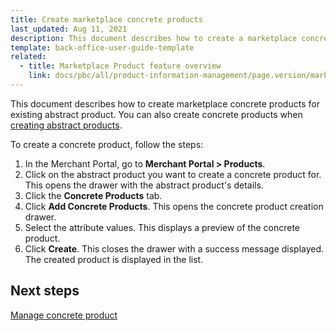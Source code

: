 ```yaml
---
title: Create marketplace concrete products
last_updated: Aug 11, 2021
description: This document describes how to create a marketplace concrete product in the Merchant Portal.
template: back-office-user-guide-template
related:
  - title: Marketplace Product feature overview
    link: docs/pbc/all/product-information-management/page.version/marketplace/marketplace-product-feature-overview.html
---
```


This document describes how to create marketplace concrete products for existing abstract product. You can also create concrete products when [creating abstract products](/docs/pbc/all/product-information-management/latest/marketplace/manage-in-the-merchant-portal/abstract-products/create-marketplace-abstract-products.html).

To create a concrete product, follow the steps:

1. In the Merchant Portal, go to **Merchant Portal&nbsp;<span aria-label="and then">></span> Products**.
2. Click on the abstract product you want to create a concrete product for.
  This opens the drawer with the abstract product's details.
3. Click the **Concrete Products** tab.
4. Click **Add Concrete Products**.
  This opens the concrete product creation drawer.
5. Select the attribute values.
  This displays a preview of the concrete product.
6. Click **Create**.
This closes the drawer with a success message displayed. The created product is displayed in the list.

## Next steps

[Manage concrete product](/docs/pbc/all/product-information-management/latest/marketplace/manage-in-the-merchant-portal/concrete-products/edit-marketplace-concrete-products.html)
